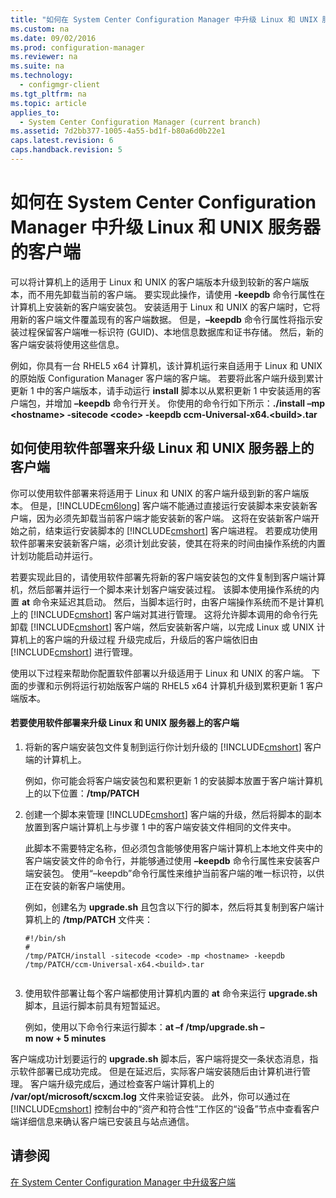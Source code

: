 ```yaml
---
title: "如何在 System Center Configuration Manager 中升级 Linux 和 UNIX 服务器的客户端"
ms.custom: na
ms.date: 09/02/2016
ms.prod: configuration-manager
ms.reviewer: na
ms.suite: na
ms.technology: 
  - configmgr-client
ms.tgt_pltfrm: na
ms.topic: article
applies_to: 
  - System Center Configuration Manager (current branch)
ms.assetid: 7d2bb377-1005-4a55-bd1f-b80a6d0b22e1
caps.latest.revision: 6
caps.handback.revision: 5
---
```

# 如何在 System Center Configuration Manager 中升级 Linux 和 UNIX 服务器的客户端
可以将计算机上的适用于 Linux 和 UNIX 的客户端版本升级到较新的客户端版本，而不用先卸载当前的客户端。 要实现此操作，请使用 **\-keepdb** 命令行属性在计算机上安装新的客户端安装包。 安装适用于 Linux 和 UNIX 的客户端时，它将用新的客户端文件覆盖现有的客户端数据。 但是，**–keepdb** 命令行属性将指示安装过程保留客户端唯一标识符 \(GUID\)、本地信息数据库和证书存储。 然后，新的客户端安装将使用这些信息。  
  
 例如，你具有一台 RHEL5 x64 计算机，该计算机运行来自适用于 Linux 和 UNIX 的原始版 Configuration Manager 客户端的客户端。 若要将此客户端升级到累计更新 1 中的客户端版本，请手动运行 **install** 脚本以从累积更新 1 中安装适用的客户端包，并增加 **–keepdb** 命令行开关。 你使用的命令行如下所示：**.\/install –mp \<hostname\> \-sitecode \<code\> \-keepdb ccm\-Universal\-x64.\<build\>.tar**  
  
## 如何使用软件部署来升级 Linux 和 UNIX 服务器上的客户端  
 你可以使用软件部署来将适用于 Linux 和 UNIX 的客户端升级到新的客户端版本。 但是，[!INCLUDE[cm6long](../LocTest/includes/cm6long_md.md)] 客户端不能通过直接运行安装脚本来安装新客户端，因为必须先卸载当前客户端才能安装新的客户端。 这将在安装新客户端开始之前，结束运行安装脚本的 [!INCLUDE[cmshort](../LocTest/includes/cmshort_md.md)] 客户端进程。 若要成功使用软件部署来安装新客户端，必须计划此安装，使其在将来的时间由操作系统的内置计划功能启动并运行。  
  
 若要实现此目的，请使用软件部署先将新的客户端安装包的文件复制到客户端计算机，然后部署并运行一个脚本来计划客户端安装过程。 该脚本使用操作系统的内置 **at** 命令来延迟其启动。 然后，当脚本运行时，由客户端操作系统而不是计算机上的 [!INCLUDE[cmshort](../LocTest/includes/cmshort_md.md)] 客户端对其进行管理。 这将允许脚本调用的命令行先卸载 [!INCLUDE[cmshort](../LocTest/includes/cmshort_md.md)] 客户端，然后安装新客户端，以完成 Linux 或 UNIX 计算机上的客户端的升级过程 升级完成后，升级后的客户端依旧由 [!INCLUDE[cmshort](../LocTest/includes/cmshort_md.md)] 进行管理。  
  
 使用以下过程来帮助你配置软件部署以升级适用于 Linux 和 UNIX 的客户端。 下面的步骤和示例将运行初始版客户端的 RHEL5 x64 计算机升级到累积更新 1 客户端版本。  
  
#### 若要使用软件部署来升级 Linux 和 UNIX 服务器上的客户端  
  
1.  将新的客户端安装包文件复制到运行你计划升级的 [!INCLUDE[cmshort](../LocTest/includes/cmshort_md.md)] 客户端的计算机上。  
  
     例如，你可能会将客户端安装包和累积更新 1 的安装脚本放置于客户端计算机上的以下位置：**\/tmp\/PATCH**  
  
2.  创建一个脚本来管理 [!INCLUDE[cmshort](../LocTest/includes/cmshort_md.md)] 客户端的升级，然后将脚本的副本放置到客户端计算机上与步骤 1 中的客户端安装文件相同的文件夹中。  
  
     此脚本不需要特定名称，但必须包含能够使用客户端计算机上本地文件夹中的客户端安装文件的命令行，并能够通过使用 **–keepdb** 命令行属性来安装客户端安装包。 使用“–keepdb”命令行属性来维护当前客户端的唯一标识符，以供正在安装的新客户端使用。  
  
     例如，创建名为 **upgrade.sh** 且包含以下行的脚本，然后将其复制到客户端计算机上的 **\/tmp\/PATCH** 文件夹：  
  
    ```  
    #!/bin/sh  
    #  
    /tmp/PATCH/install -sitecode <code> -mp <hostname> -keepdb /tmp/PATCH/ccm-Universal-x64.<build>.tar  
  
    ```  
  
3.  使用软件部署让每个客户端都使用计算机内置的 **at** 命令来运行 **upgrade.sh** 脚本，且运行脚本前具有短暂延迟。  
  
     例如，使用以下命令行来运行脚本：**at –f \/tmp\/upgrade.sh –m now \+ 5 minutes**  
  
 客户端成功计划要运行的 **upgrade.sh** 脚本后，客户端将提交一条状态消息，指示软件部署已成功完成。 但是在延迟后，实际客户端安装随后由计算机进行管理。 客户端升级完成后，通过检查客户端计算机上的 **\/var\/opt\/microsoft\/scxcm.log** 文件来验证安装。 此外，你可以通过在 [!INCLUDE[cmshort](../LocTest/includes/cmshort_md.md)] 控制台中的“资产和符合性”工作区的“设备”节点中查看客户端详细信息来确认客户端已安装且与站点通信。  
  
## 请参阅  
 [在 System Center Configuration Manager 中升级客户端](../LocTest/Upgrade-clients-in-System-Center-Configuration-Manager.md)